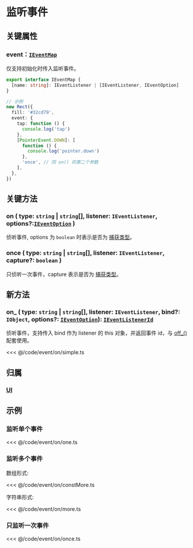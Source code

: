 # 监听事件

## 关键属性

### event：[`IEventMap`](/api/interfaces/IEventMap.md)

仅支持初始化时传入监听事件。

```ts
export interface IEventMap {
  [name: string]: IEventListener | [IEventListener, IEventOption]
}

// 示例
new Rect({
  fill: '#32cd79',
  event: {
    tap: function () {
      console.log('tap')
    },
    [PointerEvent.DOWN]: [
      function () {
        console.log('pointer.down')
      },
      'once', // 同 on() 的第二个参数
    ],
  },
})
```

## 关键方法

### on ( type: `string` | `string`[], listener: `IEventListener`, options?:[`IEventOption`](/api/modules.md#ieventoption) )

侦听事件, options 为 `boolean` 时表示是否为 [捕获类型](/reference/event/flow.md)。

### once ( type: `string` | `string`[], listener: `IEventListener`, capture?: `boolean` )

只侦听一次事件，capture 表示是否为 [捕获类型](/reference/event/flow.md)。

## 新方法

### on\_ ( type: `string` | `string`[], listener: `IEventListener`, bind?: `IObject`, options?: [`IEventOption`](/api/modules.md#ieventoption)): [`IEventListenerId`](/api/interfaces/IEventListenerId.md)

侦听事件，支持传入 bind 作为 listener 的 this 对象，并返回事件 id，与 [off\_()](./off.md#off) 配套使用。

<<< @/code/event/on/simple.ts

## 归属

### [UI](/reference/display/UI.md#深入事件)

## 示例

### 监听单个事件

<<< @/code/event/on/one.ts

### 监听多个事件

数组形式:

<<< @/code/event/on/constMore.ts

字符串形式:

<<< @/code/event/on/more.ts

### 只监听一次事件

<<< @/code/event/on/once.ts
